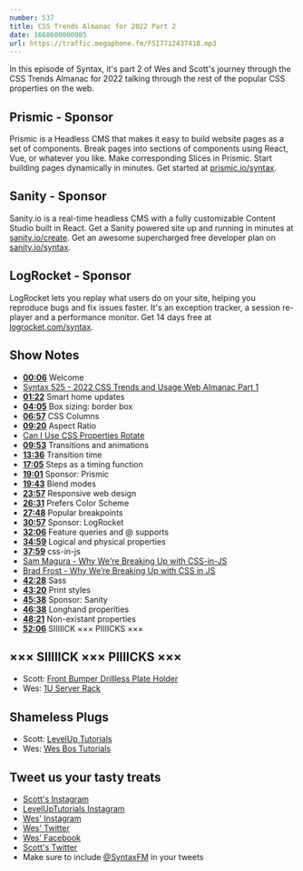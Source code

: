 ```yaml
---
number: 537
title: CSS Trends Almanac for 2022 Part 2
date: 1668600000985
url: https://traffic.megaphone.fm/FSI7712437418.mp3
---
```


In this episode of Syntax, it's part 2 of Wes and Scott's journey through the CSS Trends Almanac for 2022 talking through the rest of the popular CSS properties on the web.

## Prismic  - Sponsor

Prismic is a Headless CMS that makes it easy to build website pages as a set of components. Break pages into sections of components using React, Vue, or whatever you like. Make corresponding Slices in Prismic. Start building pages dynamically in minutes. Get started at [prismic.io/syntax](https://prismic.io/syntax).

## Sanity - Sponsor

Sanity.io is a real-time headless CMS with a fully customizable Content Studio built in React. Get a Sanity powered site up and running in minutes at [sanity.io/create](https://www.sanity.io/create). Get an awesome supercharged free developer plan on [sanity.io/syntax](https://www.sanity.io/syntax).

## LogRocket - Sponsor

LogRocket lets you replay what users do on your site, helping you reproduce bugs and fix issues faster. It's an exception tracker, a session re-player and a performance monitor. Get 14 days free at [logrocket.com/syntax](https://logrocket.com/syntax).

## Show Notes

* **[00:06](#t=00:06)** Welcome
* [Syntax 525 - 2022 CSS Trends and Usage Web Almanac Part 1](https://syntax.fm/show/525/2022-css-trends-and-usage-web-almanac)
* **[01:22](#t=01:22)** Smart home updates
* **[04:05](#t=04:05)** Box sizing: border box
* **[06:57](#t=06:57)** CSS Columns
* **[09:20](#t=09:20)** Aspect Ratio
* [Can I Use CSS Properties Rotate](https://caniuse.com/mdn-css_properties_rotate)
* **[09:53](#t=09:53)** Transitions and animations
* **[13:36](#t=13:36)** Transition time
* **[17:05](#t=17:05)** Steps as a timing function
* **[19:01](#t=19:01)** Sponsor: Prismic
* **[19:43](#t=19:43)** Blend modes
* **[23:57](#t=23:57)** Responsive web design
* **[26:31](#t=26:31)** Prefers Color Scheme
* **[27:48](#t=27:48)** Popular breakpoints
* **[30:57](#t=30:57)** Sponsor: LogRocket
* **[32:06](#t=32:06)** Feature queries and @ supports
* **[34:59](#t=34:59)** Logical and physical properties
* **[37:59](#t=37:59)** css-in-js
* [Sam Magura - Why We're Breaking Up with CSS-in-JS](https://dev.to/srmagura/why-were-breaking-up-wiht-css-in-js-4g9b)
* [Brad Frost - Why We’re Breaking Up with CSS in JS](https://bradfrost.com/blog/link/why-were-breaking-up-with-css-in-js/)
* **[42:28](#t=42:28)** Sass
* **[43:20](#t=43:20)** Print styles
* **[45:38](#t=45:38)** Sponsor: Sanity
* **[46:38](#t=46:38)** Longhand properities
* **[48:21](#t=48:21)** Non-existant properties
* **[52:06](#t=52:06)** SIIIIICK ××× PIIIICKS ×××

## ××× SIIIIICK ××× PIIIICKS ×××

* Scott: [Front Bumper Drillless Plate Holder](https://amzn.to/3zwGhj6)
* Wes: [1U Server Rack](https://amzn.to/3h0xvmT)

## Shameless Plugs

* Scott: [LevelUp Tutorials](https://leveluptutorials.com/)
* Wes: [Wes Bos Tutorials](https://wesbos.com/courses)

## Tweet us your tasty treats

* [Scott's Instagram](https://www.instagram.com/stolinski/)
* [LevelUpTutorials Instagram](https://www.instagram.com/LevelUpTutorials/)
* [Wes' Instagram](https://www.instagram.com/wesbos/)
* [Wes' Twitter](https://twitter.com/wesbos)
* [Wes' Facebook](https://www.facebook.com/wesbos.developer)
* [Scott's Twitter](https://twitter.com/stolinski)
* Make sure to include [@SyntaxFM](https://twitter.com/SyntaxFM) in your tweets
